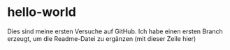 # hello-world
Dies sind meine ersten Versuche auf GitHub.
Ich habe einen ersten Branch erzeugt, um die Readme-Datei zu ergänzen (mit dieser Zeile hier)
